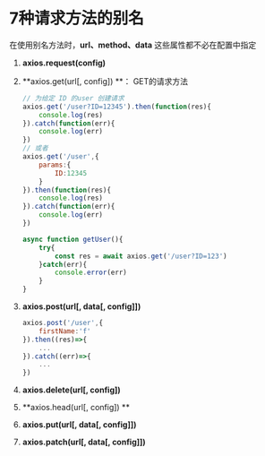 # 7种请求方法的别名

在使用别名方法时，**url、method、data** 这些属性都不必在配置中指定

1. **axios.request(config)**

2. **axios.get(url[, config])  **： GET的请求方法

   ```javascript
   // 为给定 ID 的user 创建请求
   axios.get('/user?ID=12345').then(function(res){
       console.log(res)
   }).catch(function(err){
       console.log(err)
   })
   // 或者
   axios.get('/user',{
       params:{
           ID:12345
       }
   }).then(function(res){
       console.log(res)
   }).catch(function(err){
       console.log(err)
   })
   ```

   ```javascript
   async function getUser(){
       try{
           const res = await axios.get('/user?ID=123')
       }catch(err){
           console.error(err)
       }
   }
   ```

3. **axios.post(url[, data[, config]])**

   ```javascript
   axios.post('/user',{
       firstName:'f'
   }).then((res)=>{
       ...
   }).catch((err)=>{
       ...
   })
   ```

4. **axios.delete(url[, config])**

5. **axios.head(url[, config]) **

6. **axios.put(url[, data[, config]])**

7. **axios.patch(url[, data[, config]])**

